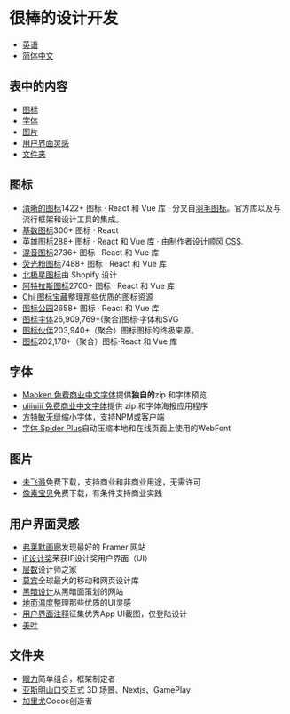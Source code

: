 # 很棒的设计开发

-   [英语](https://github.com/yikZero/Awesome-Design-Dev/blob/main/README.md)
-   [简体中文](https://github.com/yikZero/Awesome-Design-Dev/blob/main/README.zh-CN.md)

## 表中的内容

-   [图标](#icons)
-   [字体](#fonts)
-   [图片](#images)
-   [用户界面灵感](#ui-inspiration)
-   [文件夹](#portfolio)

<article id="icons">

## 图标

-   [清晰的图标](https://lucide.dev/)1422+ 图标 · React 和 Vue 库 · 分叉自[羽毛图标](https://github.com/feathericons/feather)。官方库以及与流行框架和设计工具的集成。
-   [基数图标](https://www.radix-ui.com/icons)300+ 图标 · React
-   [英雄图标](https://heroicons.com/)288+ 图标 · React 和 Vue 库 · 由制作者设计[顺风 CSS](https://tailwindcss.com/).
-   [混音图标](https://remixicon.com/)2736+ 图标 · React 和 Vue 库
-   [荧光粉图标](https://phosphoricons.com/)7488+ 图标 · React 和 Vue 库
-   [北极星图标](https://polaris.shopify.com/icons)由 Shopify 设计
-   [阿特拉斯图标](https://atlasicons.vectopus.com/)2700+ 图标 · React 和 Vue 库
-   [Chi 图标宝藏](https://uxchi.notion.site/0d118e226bf2439a9641127149b16361?v=4275064af9ab4692bc58a3e72795c770)整理那些优质的图标资源
-   [图标公园](https://iconpark.oceanengine.com/)2658+ 图标 · React 和 Vue 库
-   [图标字体](https://www.iconfont.cn/)26,909,769+(聚合)图标·字体和SVG
-   [图标伙伴](https://iconbuddy.app/)203,940+（聚合）图标图标的终极来源。
-   [图标](https://icones.js.org/)202,178+（聚合）图标·React 和 Vue 库

</article>

<article id="fonts">

## 字体

-   [Maoken 免费商业中文字体](https://www.maoken.com/all-fonts)提供**独自的**zip 和字体预览
-   [uiiiuiii 免费商业中文字体](https://uiiiuiii.com/tool/typeface)提供 zip 和字体海报应用程序
-   [方特敏](https://github.com/ecomfe/fontmin)无缝缩小字体，支持NPM或客户端
-   [字体 Spider Plus](https://github.com/allanguys/font-spider-plus)自动压缩本地和在线页面上使用的WebFont

</article>

<article id="images">

## 图片

-   [未飞溅](https://unsplash.com/)免费下载，支持商业和非商业用途，无需许可
-   [像素宝贝](https://pixabay.com/)免费下载，有条件支持商业实践

</article>

<article id="ui-inspiration">

## 用户界面灵感

-   [弗莱默画廊](https://www.framer.com/gallery/)发现最好的 Framer 网站
-   [iF设计奖](https://ifdesign.com/en/winner-ranking/winner-overview/?awardId=2&disciplineId=20&sort=desc)荣获IF设计奖用户界面（UI）
-   [层数](https://layers.to/)设计师之家
-   [莫宾](https://mobbin.com/browse/ios/apps)全球最大的移动和网页设计库
-   [黑暗设计](https://www.dark.design/)从黑暗面策划的网站
-   [地面温度](https://uxchi.notion.site/UI-Inspiration-881b4c0179a74935a3f607ad3521cdb5)整理那些优质的UI灵感
-   [用户界面注释](https://uinotes.com/)征集优秀App UI截图，仅登陆设计
-   [美叶](https://www.meiye.art/)

</article>

<article id="portfolio">

## 文件夹

-   [眼力](https://shiryoku.framer.website/)简单组合，框架制定者
-   [亚斯明山口](https://www.yasmins.site/)交互式 3D 场景、Nextjs、GamePlay
-   [加里尤](https://garryui.cn/)Cocos创造者

</article>
